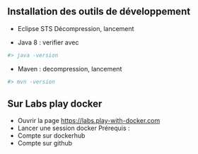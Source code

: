 ## Installation des outils de développement
* Eclipse STS
Décompression, lancement

* Java 8 : verifier avec 
```bash
#> java -version
```

* Maven : 
decompression, lancement
```bash
#> mvn -version
```
## Sur Labs play docker 
* Ouvrir la page https://labs.play-with-docker.com
* Lancer une session docker
Prérequis :
* Compte sur dockerhub
* Compte sur github


